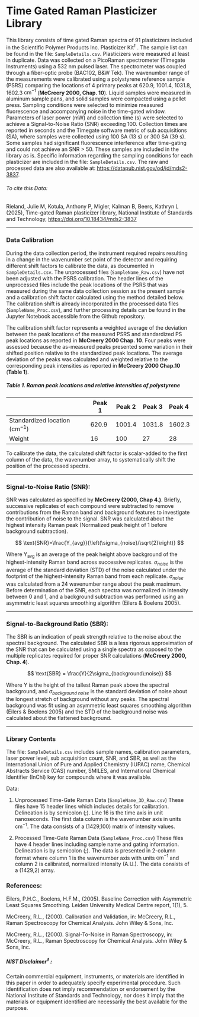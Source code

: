 # Time Gated Raman Plasticizer Library

This library consists of time gated Raman spectra of 91 plasticizers included in the Scientific Polymer Products Inc. Plasticizer Kit<sup>‡ </sup>. The sample list can be found in the file: `SampleDetails.csv`. Plasticizers were measured at least in duplicate. Data was collected on a PicoRaman spectrometer (Timegate Instruments) using a 532 nm pulsed laser. The spectrometer was coupled through a fiber-optic probe (BAC102, B&W Tek). The wavenumber range of the measurements were calibrated using a polystyrene reference sample (PSRS) comparing the locations of 4 primary peaks at 620.9, 1001.4, 1031.8, 1602.3 $\textsf{cm}^{-1}$ (**McCreery 2000, Chap. 10**). Liquid samples were measured in aluminum sample pans, and solid samples were compacted using a pellet press. Sampling conditions were selected to minimize measured fluorescence and accompanying noise in the time-gated window. Parameters of laser power (mW) and collection time (s) were selected to achieve a Signal-to-Noise Ratio (SNR) exceeding 100. Collection times are reported in seconds and the Timegate software metric of sub acquisitions (SA), where samples were collected using 100 SA (13 s) or 300 SA (39 s). Some samples had significant fluorescence interference after time-gating and could not achieve an SNR > 50. These samples are included in the library as is.
Specific information regarding the sampling conditions for each plasticizer are included in the file: `SampleDetails.csv`. The raw and processed data are also available at: https://datapub.nist.gov/od/id/mds2-3837.

###### To cite this Data:

Rieland, Julie M, Kotula, Anthony P, Migler, Kalman B, Beers, Kathryn L (2025), Time-gated Raman plasticizer library, National Institute of Standards and Technology, https://doi.org/10.18434/mds2-3837

----

### Data Calibration

During the data collection period, the instrument required repairs resulting in a change in the wavenumber set point of the detector and requiring different shift factors to calibrate the data, as documented in `SampleDetails.csv`. The unprocessed files (`SampleName_Raw.csv`) have not been adjusted with the PSRS calibration. 
The header lines of the unprocessed files include the peak locations of the PSRS that was measured during the same data collection session as the present sample and a calibration shift factor calculated using the method detailed below. The calibration shift is already incorporated in the processed data files (`SampleName_Proc.csv`), and further processing details can be found in the Jupyter Notebook accessible from the Github repository.

The calibration shift factor represents a weighted average of the deviation between the peak locations of the measured PSRS and standardized PS peak locations as reported in **McCreery 2000 Chap. 10**. Four peaks were assessed because the as-measured peaks presented some variation in their shifted position relative to the standardized peak locations. The average deviation of the peaks was calculated and weighted relative to the  corresponding peak intensities as reported in **McCreery 2000 Chap.10** (**Table 1**).

##### Table 1. Raman peak locations and relative intensities of polystyrene

|                                          | Peak 1 | Peak 2 | Peak 3 | Peak 4 |
| ---------------------------------------- | ------ | ------ | ------ | :----- |
| Standardized location ($\text{cm}^{-1}$) | 620.9  | 1001.4 | 1031.8 | 1602.3 |
| Weight                                   | 16     | 100    | 27     | 28     |

To calibrate the data, the calculated shift factor is scalar-added to the first column of the data, the wavenumber array, to systematically shift the position of the processed spectra.

---

### Signal-to-Noise Ratio (SNR):

SNR was calculated as specified by **McCreery (2000, Chap 4.)**. Briefly, successive replicates of each compound were subtracted to remove contributions from the Raman band and background features to investigate the contribution of noise to the signal. SNR was calculated about the highest intensity Raman peak (Normalized peak height of 1 before background subtraction).

$$
\text{SNR}=\frac{Y_{avg}}{\left(\sigma_{noise}/\sqrt{2}\right)}
$$

Where Y<sub>avg</sub> is an average of the peak height above background of the highest-intensity Raman band across successive replicates. $\sigma_{noise}$ is the average of the standard deviation (STD) of the noise calculated under the footprint of the highest-intensity Raman band from each replicate.  $\sigma_{noise}$  was calculated from a 24 wavenumber range about the peak maximum. Before determination of the SNR, each spectra was normalized in intensity between 0 and 1, and a background subtraction was performed using an asymmetric least squares smoothing algorithm (Eilers & Boelens 2005). 

---

### Signal-to-Background Ratio (SBR):

The SBR is an indication of peak strength relative to the noise about the spectral background. The calculated SBR is a less rigorous approximation of the SNR that can be calculated using a single spectra as opposed to the multiple replicates required for proper SNR calculations (**McCreery 2000, Chap. 4**).

$$
\text{SBR} = \frac{Y}{2\sigma_{background\:noise}}
$$

Where $\text{Y}$ is the height of the tallest Raman peak above the spectral background, and $\sigma_{background\:noise}$ is the standard deviation of noise about the longest stretch of background without any peaks. The spectral background was fit using an asymmetric least squares smoothing algorithm (Eilers & Boelens 2005) and the STD of the background noise was calculated about the flattened background. 

----
### Library Contents

The file: `SampleDetails.csv` includes sample names, calibration parameters, laser power level, sub acquisition count, SNR, and SBR, as well as the International Union of Pure and Applied Chemistry (IUPAC) name, Chemical Abstracts Service (CAS) number, SMILES, and International Chemical Identifier (InChI) key for compounds where it was available. 

Data:
1. Unprocessed Time-Gate Raman Data (`SampleName_3D_Raw.csv`)
	These files have 15 header lines which includes details for calibration. Delineation is by semicolon (;). Line 16 is the time axis in unit nanoseconds. The first data column is the wavenumber axis in units $\textsf{cm}^{-1}$. The data consists of a (1429,100) matrix of intensity values.
	
2. Processed Time-Gate Raman Data (`SampleName_Proc.csv`)
	These files have 4 header lines including sample name and gating information. Delineation is by semicolon (;). The data is presented in 2-column format where column 1 is the wavenumber axis with units $\textsf{cm}^{-1}$ and column 2 is calibrated, normalized intensity (A.U.). The data consists of a (1429,2) array.

### References:

Eilers, P.H.C., Boelens, H.F.M., (2005). Baseline Correction with Asymmetric Least Squares Smoothing. Leiden University Medical Centre report, 1(1), 5.

McCreery, R.L., (2000). Calibration and Validation, in: McCreery, R.L., Raman Spectroscopy for Chemical Analysis. John Wiley & Sons, Inc.

McCreery, R.L., (2000). Signal-To-Noise in Raman Spectroscopy, in: McCreery, R.L., Raman Spectroscopy for Chemical Analysis. John Wiley & Sons, Inc.

##### NIST Disclaimer<sup>‡ </sup>:

Certain commercial equipment, instruments, or materials are identified in this paper in order to adequately specify experimental procedure. Such identification does not imply recommendation or endorsement by the National Institute of Standards and Technology, nor does it imply that the materials or equipment identified are necessarily the best available for the purpose.

